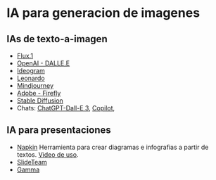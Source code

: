 # IA para generacion de imagenes

## IAs de texto-a-imagen
* [Flux.1](https://blackforestlabs.ai/)
* [OpenAI - DALLE.E](https://openart.ai/)
* [Ideogram](https://ideogram.ai/t/explore)
* [Leonardo](https://app.leonardo.ai/)
* [Mindjourney](https://www.midjourney.com/home)
* [Adobe - Firefly](https://www.adobe.com/co/products/firefly.html)
* [Stable Diffusion](https://huggingface.co/stabilityai/stable-diffusion-3-medium)
* Chats: [ChatGPT-Dall-E 3](https://chatgpt.com/), [Copilot](https://copilot.microsoft.com/images/create?), 

## IA para presentaciones
* [Napkin](https://www.napkin.ai/) Herramienta para crear diagramas e infografias a partir de textos. [Video de uso](https://www.youtube.com/watch?v=YM3vTG4rVJU).
* [SlideTeam](https://www.slideteam.net/Free-Online-AI-Presentation-Maker)
* [Gamma](https://gamma.app/)
